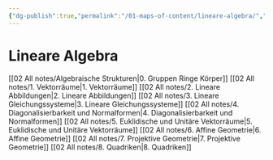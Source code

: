```yaml
---
{"dg-publish":true,"permalink":"/01-maps-of-content/lineare-algebra/","dgHomeLink":true,"dgPassFrontmatter":false}
---
```


# Lineare Algebra

[[02 All notes/Algebraische Strukturen|0. Gruppen Ringe Körper]]
[[02 All notes/1. Vektorräume|1. Vektorräume]] 
[[02 All notes/2. Lineare Abbildungen|2. Lineare Abbildungen]]
[[02 All notes/3. Lineare Gleichungssysteme|3. Lineare Gleichungssysteme]]
[[02 All notes/4. Diagonalisierbarkeit und Normalformen|4. Diagonalisierbarkeit und Normalformen]]
[[02 All notes/5. Euklidische und Unitäre Vektorräume|5. Euklidische und Unitäre Vektorräume]]
[[02 All notes/6. Affine Geometrie|6. Affine Geometrie]]
[[02 All notes/7. Projektive Geometrie|7. Projektive Geometrie]]
[[02 All notes/8. Quadriken|8. Quadriken]]